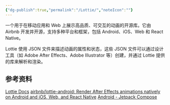 ```yaml
---
{"dg-publish":true,"permalink":"/Lottie/","noteIcon":""}
---
```


一个用于在移动应用和 Web 上展示高品质、可交互的动画的开源库。它由 Airbnb 开发并开源，支持多种平台和框架，包括 Android、iOS、Web 和 React Native。

Lottie 使用 JSON 文件来描述动画的属性和状态，这些 JSON 文件可以通过设计工具（如 Adobe After Effects、Adobe Illustrator 等）创建，并通过 Lottie 提供的库来解析和渲染。


## 参考资料
[Lottie Docs](https://airbnb.io/lottie/#/)
[airbnb/lottie-android: Render After Effects animations natively on Android and iOS, Web, and React Native](https://github.com/airbnb/lottie-android)
[Android - Jetpack Compose](https://airbnb.io/lottie/#/android-compose)